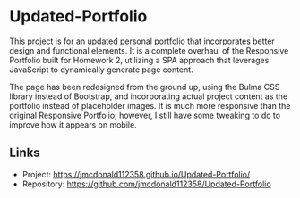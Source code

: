 # Updated-Portfolio
This project is for an updated personal portfolio that incorporates better design and functional elements. It is a complete overhaul of the Responsive Portfolio built for Homework 2, utilizing a SPA approach that leverages JavaScript to dynamically generate page content. 

The page has been redesigned from the ground up, using the Bulma CSS library instead of Bootstrap, and incorporating actual project content as the portfolio instead of placeholder images. It is much more responsive than the original Responsive Portfolio; however, I still have some tweaking to do to improve how it appears on mobile.

## Links
- Project: https://jmcdonald112358.github.io/Updated-Portfolio/ 
- Repository: https://github.com/jmcdonald112358/Updated-Portfolio 